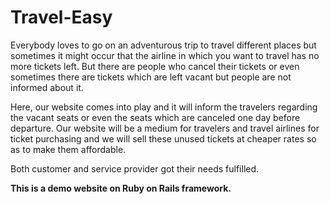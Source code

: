 # Travel-Easy

Everybody loves to go on an adventurous trip to travel different places but sometimes it might occur that the airline  in which you want to travel has no more tickets left.
But there are people who cancel their tickets or even sometimes there are tickets which are left vacant but people are not informed about it.

Here, our website comes into play and it will inform the travelers regarding the vacant seats or even the seats which are canceled one day before departure.
Our website will be a medium for travelers and travel airlines for ticket purchasing and we will sell these unused tickets at cheaper rates so as to make them affordable.

Both customer and service provider got their needs fulfilled.
      
**This is a demo website on Ruby on Rails framework.**

